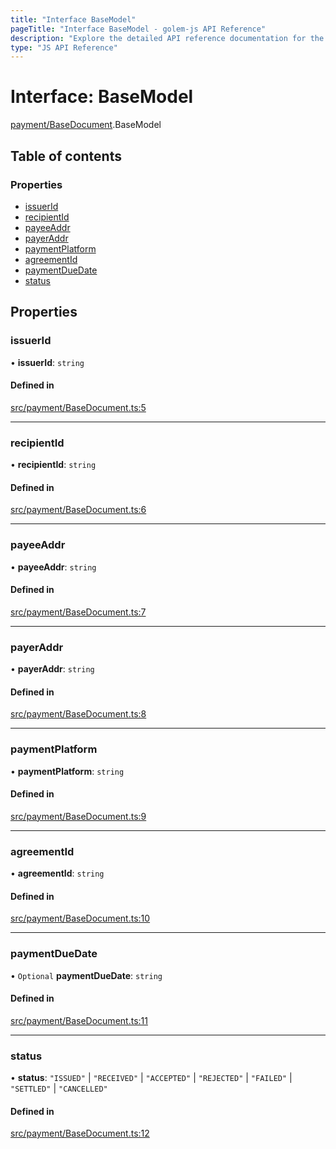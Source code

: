 ```yaml
---
title: "Interface BaseModel"
pageTitle: "Interface BaseModel - golem-js API Reference"
description: "Explore the detailed API reference documentation for the Interface BaseModel within the golem-js SDK for the Golem Network."
type: "JS API Reference"
---
```

# Interface: BaseModel

[payment/BaseDocument](../modules/payment_BaseDocument).BaseModel

## Table of contents

### Properties

- [issuerId](payment_BaseDocument.BaseModel#issuerid)
- [recipientId](payment_BaseDocument.BaseModel#recipientid)
- [payeeAddr](payment_BaseDocument.BaseModel#payeeaddr)
- [payerAddr](payment_BaseDocument.BaseModel#payeraddr)
- [paymentPlatform](payment_BaseDocument.BaseModel#paymentplatform)
- [agreementId](payment_BaseDocument.BaseModel#agreementid)
- [paymentDueDate](payment_BaseDocument.BaseModel#paymentduedate)
- [status](payment_BaseDocument.BaseModel#status)

## Properties

### issuerId

• **issuerId**: `string`

#### Defined in

[src/payment/BaseDocument.ts:5](https://github.com/golemfactory/golem-js/blob/ed1cf1df/src/payment/BaseDocument.ts#L5)

___

### recipientId

• **recipientId**: `string`

#### Defined in

[src/payment/BaseDocument.ts:6](https://github.com/golemfactory/golem-js/blob/ed1cf1df/src/payment/BaseDocument.ts#L6)

___

### payeeAddr

• **payeeAddr**: `string`

#### Defined in

[src/payment/BaseDocument.ts:7](https://github.com/golemfactory/golem-js/blob/ed1cf1df/src/payment/BaseDocument.ts#L7)

___

### payerAddr

• **payerAddr**: `string`

#### Defined in

[src/payment/BaseDocument.ts:8](https://github.com/golemfactory/golem-js/blob/ed1cf1df/src/payment/BaseDocument.ts#L8)

___

### paymentPlatform

• **paymentPlatform**: `string`

#### Defined in

[src/payment/BaseDocument.ts:9](https://github.com/golemfactory/golem-js/blob/ed1cf1df/src/payment/BaseDocument.ts#L9)

___

### agreementId

• **agreementId**: `string`

#### Defined in

[src/payment/BaseDocument.ts:10](https://github.com/golemfactory/golem-js/blob/ed1cf1df/src/payment/BaseDocument.ts#L10)

___

### paymentDueDate

• `Optional` **paymentDueDate**: `string`

#### Defined in

[src/payment/BaseDocument.ts:11](https://github.com/golemfactory/golem-js/blob/ed1cf1df/src/payment/BaseDocument.ts#L11)

___

### status

• **status**: ``"ISSUED"`` \| ``"RECEIVED"`` \| ``"ACCEPTED"`` \| ``"REJECTED"`` \| ``"FAILED"`` \| ``"SETTLED"`` \| ``"CANCELLED"``

#### Defined in

[src/payment/BaseDocument.ts:12](https://github.com/golemfactory/golem-js/blob/ed1cf1df/src/payment/BaseDocument.ts#L12)
